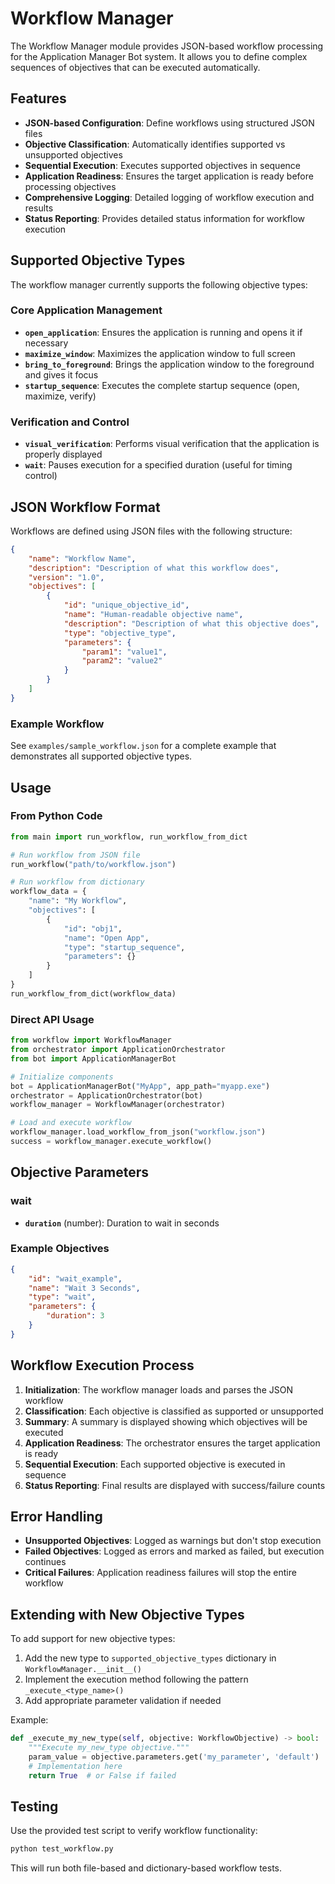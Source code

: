 # Workflow Manager

The Workflow Manager module provides JSON-based workflow processing for the Application Manager Bot system. It allows you to define complex sequences of objectives that can be executed automatically.

## Features

- **JSON-based Configuration**: Define workflows using structured JSON files
- **Objective Classification**: Automatically identifies supported vs unsupported objectives
- **Sequential Execution**: Executes supported objectives in sequence
- **Application Readiness**: Ensures the target application is ready before processing objectives
- **Comprehensive Logging**: Detailed logging of workflow execution and results
- **Status Reporting**: Provides detailed status information for workflow execution

## Supported Objective Types

The workflow manager currently supports the following objective types:

### Core Application Management
- **`open_application`**: Ensures the application is running and opens it if necessary
- **`maximize_window`**: Maximizes the application window to full screen
- **`bring_to_foreground`**: Brings the application window to the foreground and gives it focus
- **`startup_sequence`**: Executes the complete startup sequence (open, maximize, verify)

### Verification and Control
- **`visual_verification`**: Performs visual verification that the application is properly displayed
- **`wait`**: Pauses execution for a specified duration (useful for timing control)

## JSON Workflow Format

Workflows are defined using JSON files with the following structure:

```json
{
    "name": "Workflow Name",
    "description": "Description of what this workflow does",
    "version": "1.0",
    "objectives": [
        {
            "id": "unique_objective_id",
            "name": "Human-readable objective name",
            "description": "Description of what this objective does",
            "type": "objective_type",
            "parameters": {
                "param1": "value1",
                "param2": "value2"
            }
        }
    ]
}
```

### Example Workflow

See `examples/sample_workflow.json` for a complete example that demonstrates all supported objective types.

## Usage

### From Python Code

```python
from main import run_workflow, run_workflow_from_dict

# Run workflow from JSON file
run_workflow("path/to/workflow.json")

# Run workflow from dictionary
workflow_data = {
    "name": "My Workflow",
    "objectives": [
        {
            "id": "obj1",
            "name": "Open App",
            "type": "startup_sequence",
            "parameters": {}
        }
    ]
}
run_workflow_from_dict(workflow_data)
```

### Direct API Usage

```python
from workflow import WorkflowManager
from orchestrator import ApplicationOrchestrator
from bot import ApplicationManagerBot

# Initialize components
bot = ApplicationManagerBot("MyApp", app_path="myapp.exe")
orchestrator = ApplicationOrchestrator(bot)
workflow_manager = WorkflowManager(orchestrator)

# Load and execute workflow
workflow_manager.load_workflow_from_json("workflow.json")
success = workflow_manager.execute_workflow()
```

## Objective Parameters

### wait
- **`duration`** (number): Duration to wait in seconds

### Example Objectives

```json
{
    "id": "wait_example",
    "name": "Wait 3 Seconds",
    "type": "wait",
    "parameters": {
        "duration": 3
    }
}
```

## Workflow Execution Process

1. **Initialization**: The workflow manager loads and parses the JSON workflow
2. **Classification**: Each objective is classified as supported or unsupported
3. **Summary**: A summary is displayed showing which objectives will be executed
4. **Application Readiness**: The orchestrator ensures the target application is ready
5. **Sequential Execution**: Each supported objective is executed in sequence
6. **Status Reporting**: Final results are displayed with success/failure counts

## Error Handling

- **Unsupported Objectives**: Logged as warnings but don't stop execution
- **Failed Objectives**: Logged as errors and marked as failed, but execution continues
- **Critical Failures**: Application readiness failures will stop the entire workflow

## Extending with New Objective Types

To add support for new objective types:

1. Add the new type to `supported_objective_types` dictionary in `WorkflowManager.__init__()`
2. Implement the execution method following the pattern `_execute_<type_name>()`
3. Add appropriate parameter validation if needed

Example:
```python
def _execute_my_new_type(self, objective: WorkflowObjective) -> bool:
    """Execute my_new_type objective."""
    param_value = objective.parameters.get('my_parameter', 'default')
    # Implementation here
    return True  # or False if failed
```

## Testing

Use the provided test script to verify workflow functionality:

```bash
python test_workflow.py
```

This will run both file-based and dictionary-based workflow tests.
